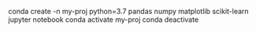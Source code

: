 conda create -n my-proj python=3.7 pandas numpy matplotlib scikit-learn jupyter notebook 
conda activate my-proj
conda deactivate